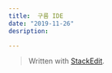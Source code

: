 ```yaml
---
title:  구름 IDE
date: "2019-11-26"
desription: 

---
```



> Written with [StackEdit](https://stackedit.io/).
<!--stackedit_data:
eyJoaXN0b3J5IjpbMTEwODExNzE5N119
-->